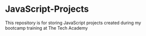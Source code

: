 # JavaScript-Projects

This repository is for storing JavaScript projects created during my bootcamp training at The Tech Academy
